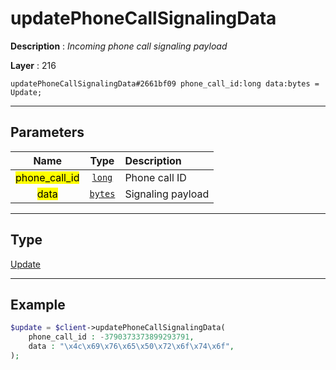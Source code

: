 # updatePhoneCallSignalingData

**Description** : *Incoming phone call signaling payload*

**Layer** : 216

```tl
updatePhoneCallSignalingData#2661bf09 phone_call_id:long data:bytes = Update;
```

---

## Parameters

| Name | Type | Description |
| :---: | :---: | :--- |
| <mark>phone_call_id</mark> | [`long`](type/long) | Phone call ID |
| <mark>data</mark> | [`bytes`](type/bytes) | Signaling payload |

---

## Type

[Update](type/Update)

---

## Example

```php
$update = $client->updatePhoneCallSignalingData(
	phone_call_id : -3790373373899293791,
	data : "\x4c\x69\x76\x65\x50\x72\x6f\x74\x6f",
);
```